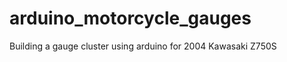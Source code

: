 arduino_motorcycle_gauges
=========================

Building a gauge cluster using arduino for 2004 Kawasaki Z750S